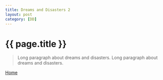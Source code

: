 ```yaml
---
title: Dreams and Disasters 2
layout: post
category: [DD]
---
```


# {{ page.title }}


>Long paragraph about dreams and disasters.
>Long paragraph about dreams and disasters.

[Home]({{site.baseurl}})
